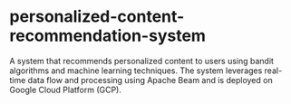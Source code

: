 # personalized-content-recommendation-system
A system that recommends personalized content to users using bandit algorithms and machine learning techniques. The system leverages real-time data flow and processing using Apache Beam and is deployed on Google Cloud Platform (GCP).

